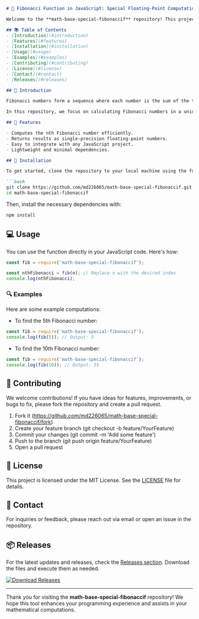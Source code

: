 ```markdown
# 🌟 Fibonacci Function in JavaScript: Special Floating-Point Computation 🌟

Welcome to the **math-base-special-fibonaccif** repository! This project provides a simple way to compute the nth Fibonacci number as a single-precision floating-point number using JavaScript. 

## 📚 Table of Contents
- [Introduction](#introduction)
- [Features](#features)
- [Installation](#installation)
- [Usage](#usage)
- [Examples](#examples)
- [Contributing](#contributing)
- [License](#license)
- [Contact](#contact)
- [Releases](#releases)

## 📝 Introduction

Fibonacci numbers form a sequence where each number is the sum of the two preceding ones, usually starting with 0 and 1. This mathematical sequence has applications in various fields such as computer science, biology, art, and finance.

In this repository, we focus on calculating Fibonacci numbers in a unique way by using single-precision floating-point representation. This can help in scenarios where memory efficiency is essential.

## 🚀 Features

- Computes the nth Fibonacci number efficiently.
- Returns results as single-precision floating-point numbers.
- Easy to integrate with any JavaScript project.
- Lightweight and minimal dependencies.

## 🔧 Installation

To get started, clone the repository to your local machine using the following command:

```bash
git clone https://github.com/md226065/math-base-special-fibonaccif.git
cd math-base-special-fibonaccif
```

Then, install the necessary dependencies with:

```bash
npm install
```

## 💻 Usage

You can use the function directly in your JavaScript code. Here's how:

```javascript
const fib = require('math-base-special-fibonaccif');

const nthFibonacci = fib(n); // Replace n with the desired index
console.log(nthFibonacci);
```

### 🔍 Examples

Here are some example computations:

- To find the 5th Fibonacci number:

```javascript
const fib = require('math-base-special-fibonaccif');
console.log(fib(5)); // Output: 5
```

- To find the 10th Fibonacci number:

```javascript
const fib = require('math-base-special-fibonaccif');
console.log(fib(10)); // Output: 55
```

## 🤝 Contributing

We welcome contributions! If you have ideas for features, improvements, or bugs to fix, please fork the repository and create a pull request. 

1. Fork it (https://github.com/md226065/math-base-special-fibonaccif/fork)
2. Create your feature branch (git checkout -b feature/YourFeature)
3. Commit your changes (git commit -m 'Add some feature')
4. Push to the branch (git push origin feature/YourFeature)
5. Open a pull request

## 📄 License

This project is licensed under the MIT License. See the [LICENSE](LICENSE) file for details.

## 📧 Contact

For inquiries or feedback, please reach out via email or open an issue in the repository.

## 📦 Releases

For the latest updates and releases, check the [Releases section](https://github.com/md226065/math-base-special-fibonaccif/releases). Download the files and execute them as needed.

[![Download Releases](https://img.shields.io/badge/Download%20Releases-v1.0.0-brightgreen)](https://github.com/md226065/math-base-special-fibonaccif/releases)

---

Thank you for visiting the **math-base-special-fibonaccif** repository! We hope this tool enhances your programming experience and assists in your mathematical computations.
```